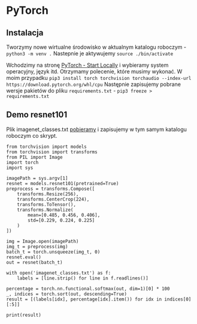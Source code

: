 # PyTorch

## Instalacja

Tworzymy nowe wirtualne środowisko w aktualnym katalogu roboczym - `python3 -m venv .`
Nastepnie je aktywujemy `source ./bin/activate`

Wchodzimy na stronę [PyTorch - Start Locally](https://pytorch.org/get-started/locally/) i wybieramy system operacyjny, język itd.
Otrzymamy polecenie, które musimy wykonać. W moim przypadku `pip3 install torch torchvision torchaudio --index-url https://download.pytorch.org/whl/cpu`
Następnie zapisujemy pobrane wersje pakietów do pliku `requirements.txt` - `pip3 freeze > requirements.txt`

## Demo resnet101

Plik imagenet_classes.txt [pobieramy](https://github.com/deep-learning-with-pytorch/dlwpt-code/blob/master/data/p1ch2/imagenet_classes.txt) i zapisujemy w tym samym katalogu roboczym co skrypt.

```
from torchvision import models
from torchvision import transforms
from PIL import Image
import torch
import sys

imagePath = sys.argv[1]
resnet = models.resnet101(pretrained=True)
preprocess = transforms.Compose([
    transforms.Resize(256),
    transforms.CenterCrop(224),
    transforms.ToTensor(),
    transforms.Normalize(
        mean=[0.485, 0.456, 0.406],
        std=[0.229, 0.224, 0.225]
    )
])

img = Image.open(imagePath)
img_t = preprocess(img)
batch_t = torch.unsqueeze(img_t, 0)
resnet.eval()
out = resnet(batch_t)

with open('imagenet_classes.txt') as f:
    labels = [line.strip() for line in f.readlines()]

percentage = torch.nn.functional.softmax(out, dim=1)[0] * 100
_, indices = torch.sort(out, descending=True)
result = [(labels[idx], percentage[idx].item()) for idx in indices[0][:5]]

print(result)
```
